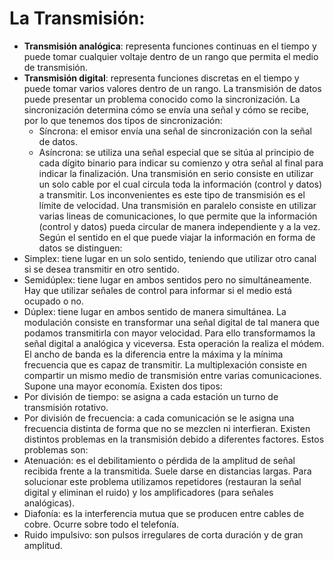 # La Transmisión:

- **Transmisión analógica**: representa funciones continuas en el tiempo y puede tomar cualquier voltaje dentro de
un rango que permita el medio de transmisión.
- **Transmisión digital**: representa funciones discretas en el tiempo y puede tomar varios valores dentro de un
rango.
La transmisión de datos puede presentar un problema conocido como la sincronización. La sincronización
determina cómo se envía una señal y cómo se recibe, por lo que tenemos dos tipos de sincronización:
   - Síncrona: el emisor envía una señal de sincronización con la señal de datos.
   - Asíncrona: se utiliza una señal especial que se sitúa al principio de cada dígito binario para indicar su comienzo
y otra señal al final para indicar la finalización.
Una transmisión en serio consiste en utilizar un solo cable por el cual circula toda la información (control y
datos) a transmitir. Los inconvenientes es este tipo de transmisión es el límite de velocidad.
Una transmisión en paralelo consiste en utilizar varias lineas de comunicaciones, lo que permite que la
información (control y datos) pueda circular de manera independiente y a la vez.
Según el sentido en el que puede viajar la información en forma de datos se distinguen:
- Simplex: tiene lugar en un solo sentido, teniendo que utilizar otro canal si se desea transmitir en otro sentido.
- Semidúplex: tiene lugar en ambos sentidos pero no simultáneamente. Hay que utilizar señales de control para
informar si el medio está ocupado o no.
- Dúplex: tiene lugar en ambos sentido de manera simultánea.
La modulación consiste en transformar una señal digital de tal manera que podamos transmitirla con mayor
velocidad. Para ello transformamos la señal digital a analógica y viceversa. Esta operación la realiza el módem.
El ancho de banda es la diferencia entre la máxima y la mínima frecuencia que es capaz de transmitir.
La multiplexación consiste en compartir un mismo medio de transmisión entre varias comunicaciones. Supone
una mayor economía. Existen dos tipos:
- Por división de tiempo: se asigna a cada estación un turno de transmisión rotativo.
- Por división de frecuencia: a cada comunicación se le asigna una frecuencia distinta de forma que no se
mezclen ni interfieran.
Existen distintos problemas en la transmisión debido a diferentes factores. Estos problemas son:
- Atenuación: es el debilitamiento o pérdida de la amplitud de señal recibida frente a la transmitida. Suele darse
en distancias largas. Para solucionar este problema utilizamos repetidores (restauran la señal digital y eliminan el
ruido) y los amplificadores (para señales analógicas).
- Diafonía: es la interferencia mutua que se producen entre cables de cobre. Ocurre sobre todo el telefonía.
- Ruido impulsivo: son pulsos irregulares de corta duración y de gran amplitud.

